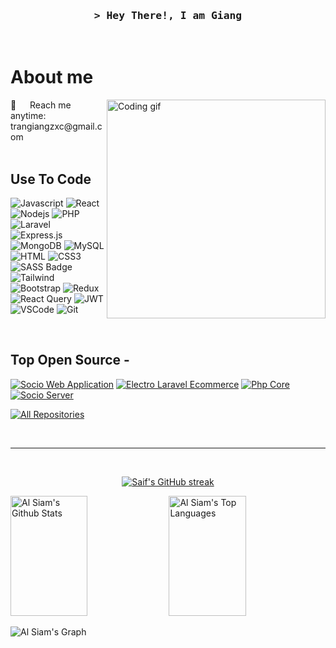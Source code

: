 <!--
<h2 align="center">
  Welcome to Al Siam World!
  <img src="https://media.giphy.com/media/hvRJCLFzcasrR4ia7z/giphy.gif" width="28">
</h2>
-->

<!--
<p align="center">
  <a href="https://github.com/alsiam"><img src="https://readme-typing-svg.herokuapp.com/?lines=Self%20Taught%20Programmer;Front%20End%20Developer;1.5%2B%20years%20of%20coding%20experience;Always%20learning%20new%20things&center=true&width=380&height=45"></a>
</p>

 -->

 


<!-- Intro  -->
<h3 align="center">
        <samp>&gt; Hey There!, I am
                <b> Giang </b>
        </samp>
</h3>




<p align="center">


<br />

<!-- About Section -->
 # About me
<p>
 <img align="right" width="350" src="/assets/programmer.gif" alt="Coding gif" />
 📧 &emsp; Reach me anytime: trangiangzxc@gmail.com<br/><br/>
</p>

## Use To Code
![Javascript](https://img.shields.io/badge/Javascript-F0DB4F?style=for-the-badge&labelColor=black&logo=javascript&logoColor=F0DB4F)
![React](https://img.shields.io/badge/-React-61DBFB?style=for-the-badge&labelColor=black&logo=react&logoColor=61DBFB)
![Nodejs](https://img.shields.io/badge/Nodejs-3C873A?style=for-the-badge&labelColor=black&logo=node.js&logoColor=3C873A)
![PHP](https://img.shields.io/badge/php-%23777BB4.svg?style=for-the-badge&logo=php&logoColor=white)
![Laravel](https://img.shields.io/badge/laravel-%23FF2D20.svg?style=for-the-badge&logo=laravel&logoColor=white)
![Express.js](https://img.shields.io/badge/Express.js-000000?style=for-the-badge&logo=express&logoColor=white)
![MongoDB](https://img.shields.io/badge/MongoDB-4EA94B?style=for-the-badge&logo=mongodb&logoColor=white)
![MySQL](https://img.shields.io/badge/mysql-%2300f.svg?style=for-the-badge&logo=mysql&logoColor=white)
![HTML](https://img.shields.io/badge/HTML5-E34F26?style=for-the-badge&logo=html5&logoColor=white)
![CSS3](https://img.shields.io/badge/CSS3-1572B6?style=for-the-badge&logo=css3&logoColor=white)
![SASS Badge](https://img.shields.io/badge/Sass-CC6699?style=for-the-badge&logo=sass&logoColor=white)
![Tailwind](https://img.shields.io/badge/Tailwind_CSS-092749?style=for-the-badge&logo=tailwindcss&logoColor=06B6D4&labelColor=000000)
![Bootstrap](https://img.shields.io/badge/Bootstrap-563D7C?style=for-the-badge&logo=bootstrap&logoColor=white)
![Redux](https://img.shields.io/badge/Redux-593D88?style=for-the-badge&logo=redux&logoColor=white)
![React Query](https://img.shields.io/badge/-React_Query-FF4154?style=for-the-badge&logo=react%20query&logoColor=white)
![JWT](https://img.shields.io/badge/JWT-black?style=for-the-badge&logo=JSON%20web%20tokens)
![VSCode](https://img.shields.io/badge/Visual_Studio-0078d7?style=for-the-badge&logo=visual%20studio&logoColor=white)
![Git](https://img.shields.io/badge/Git-F05032?style=for-the-badge&logo=git&logoColor=white)

<br/>

## Top Open Source -
[![Socio Web Application](https://github-readme-stats.vercel.app/api/pin/?username=2508roblox&repo=Socio_Client&border_color=7F3FBF&bg_color=0D1117&title_color=C9D1D9&text_color=8B949E&icon_color=7F3FBF)](https://github.com/2508roblox/Socio_Client)
[![Electro Laravel Ecommerce](https://github-readme-stats.vercel.app/api/pin/?username=2508roblox&repo=laravel_livewire&border_color=7F3FBF&bg_color=0D1117&title_color=C9D1D9&text_color=8B949E)](https://github.com/2508roblox/laravel_livewire)
[![Php Core](https://github-readme-stats.vercel.app/api/pin/?username=2508roblox&repo=php_mvc_core&border_color=7F3FBF&bg_color=0D1117&title_color=C9D1D9&text_color=8B949E&icon_color=7F3FBF)](https://github.com/2508roblox/php_mvc_core)
[![Socio Server](https://github-readme-stats.vercel.app/api/pin/?username=2508roblox&repo=Socio_Server&border_color=7F3FBF&bg_color=0D1117&title_color=C9D1D9&text_color=8B949E&icon_color=7F3FBF)](https://github.com/2508roblox/Socio_Client)

<p align="left">
  <a href="https://github.com/2508roblox?tab=repositories" target="_blank"><img alt="All Repositories" title="All Repositories" src="https://img.shields.io/badge/-All%20Repos-2962FF?style=for-the-badge&logo=koding&logoColor=white"/></a>
</p>

<br/>
<hr/>
<br/>

<p align="center">
  <a href="https://github.com/alsiam">
    <img src="https://github-readme-streak-stats.herokuapp.com/?user=2508roblox&theme=radical&hide_border=false" alt="Saif's GitHub streak"/>
  </a>
</p>

 

<a> 
    <a href="https://github.com/alsiam"><img alt="Al Siam's Github Stats" src="https://github-readme-stats.vercel.app/api?username=2508roblox&theme=radical&hide_border=false&include_all_commits=false&count_private=false" height="192px" width="49.5%"/></a>
  <a href="https://github.com/alsiam"><img alt="Al Siam's Top Languages" src="https://github-readme-stats.vercel.app/api/top-langs/?username=2508roblox&theme=radical&hide_border=false&include_all_commits=false&count_private=false&layout=compact" height="192px" width="49.5%"/></a>
  <br/>
</a>


![Al Siam's Graph](https://github-readme-activity-graph.vercel.app/graph?username=2508roblox&custom_title=Al%20Siam%27s%20GitHub%20Activity%20Graph&bg_color=0D1117&color=7F3FBF&line=7F3FBF&point=7F3FBF&area_color=FFFFFF&title_color=FFFFFF&area=true)
